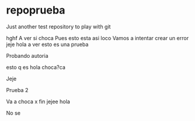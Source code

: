 # repoprueba
Just another test repository to play with git

hghf
A ver si choca
Pues esto esta asi loco
Vamos a intentar crear un error
jeje
hola a ver esto es una prueba

Probando autoria

 esto q es hola  choca?ca

Jeje

Prueba 2

Va a choca x fin jejee
hola

No se 